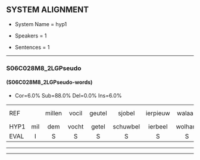
## SYSTEM ALIGNMENT

- System Name = hyp1

- Speakers = 1

- Sentences = 1

---

### S06C028M8_2LGPseudo

#### (S06C028M8_2LGPseudo-words)

- Cor=6.0%	Sub=88.0%	Del=0.0%	Ins=6.0%

|  |  |  |  |  |  |  |  |  |  |  |  |  |  |  |  |  |  |  |  |  |  |  |  |  |  |  |  |  |  |  |  |  |  |  |  |  |  |  |  |  |  |  |  |  |  |  |  |  |  |  |
|:--- |:---:|:---:|:---:|:---:|:---:|:---:|:---:|:---:|:---:|:---:|:---:|:---:|:---:|:---:|:---:|:---:|:---:|:---:|:---:|:---:|:---:|:---:|:---:|:---:|:---:|:---:|:---:|:---:|:---:|:---:|:---:|:---:|:---:|:---:|:---:|:---:|:---:|:---:|:---:|:---:|:---:|:---:|:---:|:---:|:---:|:---:|:---:|:---:|:---:|:---:|
| REF |  | millen | vocil | geutel | sjobel | ierpieuw | walaan | erke | * | haweel | saarweng | gevicht | eemde | bepoud | orstalk | veten | gefouw*(gauw) | * | *s | vurpaand | nizung | fiewon | * | * | kneurem | vawaai*(vouw) | strellen | zwieten | foetbans | oonste | muider | grijnken | schielstaug | prilsood | vloender | * | milste |  |  | veurder | * | kloeien | ulen | orponk | schodig | ijpo | menuur | spreikje*(spreukje) | hiffreeuw | wooien |
| HYP1 | mil | dem | vocht | getel | schuwbel | ierbeel | wolham | erke | haa | henweel | sarwem | gevicht | eenden | hepout | oorstalek | vet | en | gaw | vo | vuurband | mesum | fiwom | k | kneuren | vouw | strillen | sweden | fawboms | oomstet | meder | iken | shiren | stag | prilot | vlov | umderv | milste | verde | kla | kloem | elem | orpuv | omk | shourv | dichv | eppelv | meemuur | spreukje | hufwil | woien |
| EVAL | I | S | S | S | S | S | S |  | S | S | S |  | S | S | S | S | S | S | S | S | S | S | S | S | S | S | S | S | S | S | S | S | S | S | S | S |  | I | I | S | S | S | S | S | S | S | S | S | S | S |
---

---
